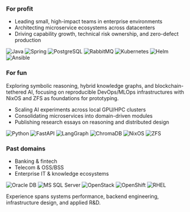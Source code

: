 ### For profit

- Leading small, high-impact teams in enterprise environments
- Architecting microservice ecosystems across datacenters
- Driving capability growth, technical risk ownership, and zero-defect production

![Java](https://img.shields.io/badge/Java-21-red?logo=openjdk&logoColor=white&labelColor=555555)
![Spring](https://img.shields.io/badge/Spring-6-brightgreen?logo=spring&logoColor=white&labelColor=555555)
![PostgreSQL](https://img.shields.io/badge/PostgreSQL-16-blue?logo=postgresql&logoColor=white&labelColor=555555)
![RabbitMQ](https://img.shields.io/badge/RabbitMQ--FF6600?logo=rabbitmq&logoColor=white&labelColor=555555)
![Kubernetes](https://img.shields.io/badge/Kubernetes--326CE5?logo=kubernetes&logoColor=white&labelColor=555555)
![Helm](https://img.shields.io/badge/Helm--0F1689?logo=helm&logoColor=white&labelColor=555555)
![Ansible](https://img.shields.io/badge/Ansible--EE0000?logo=ansible&logoColor=white&labelColor=555555)


### For fun

Exploring symbolic reasoning, hybrid knowledge graphs, and blockchain-tethered
AI, focusing on reproducible DevOps/MLOps infrastructures with NixOS and ZFS as
foundations for prototyping.

- Scaling AI experiments across local GPU/HPC clusters
- Consolidating microservices into domain-driven modules
- Publishing research essays on reasoning and distributed design

![Python](https://img.shields.io/badge/Python-3.12-3776AB?logo=python&logoColor=white&labelColor=555555)
![FastAPI](https://img.shields.io/badge/FastAPI--009688?logo=fastapi&logoColor=white&labelColor=555555)
![LangGraph](https://img.shields.io/badge/LangGraph--orange?logo=abstract&logoColor=white&labelColor=555555)
![ChromaDB](https://img.shields.io/badge/ChromaDB--4A148C?logo=databricks&logoColor=white&labelColor=555555)
![NixOS](https://img.shields.io/badge/NixOS-Flakes-5277C3?logo=nixos&logoColor=white&labelColor=555555)
![ZFS](https://img.shields.io/badge/ZFS--grey?logo=freebsd&logoColor=white&labelColor=555555)


### Past domains

- Banking & fintech
- Telecom & OSS/BSS
- Enterprise IT & knowledge ecosystems

![Oracle DB](https://img.shields.io/badge/Oracle_DB--F80000?logo=oracle&logoColor=white&labelColor=555555)
![MS SQL Server](https://img.shields.io/badge/MS_SQL_Server--CC2927?logo=microsoftsqlserver&logoColor=white&labelColor=555555)
![OpenStack](https://img.shields.io/badge/OpenStack--ED1944?logo=openstack&logoColor=white&labelColor=555555)
![OpenShift](https://img.shields.io/badge/OpenShift--EE0000?logo=redhatopenshift&logoColor=white&labelColor=555555)
![RHEL](https://img.shields.io/badge/RHEL--EE0000?logo=redhat&logoColor=white&labelColor=555555)

Experience spans systems performance, backend engineering, infrastructure
design, and applied R&D.

